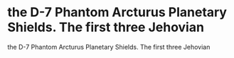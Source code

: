 # the D-7 Phantom Arcturus Planetary Shields. The first three Jehovian

the D-7 Phantom Arcturus Planetary Shields. The first three Jehovian